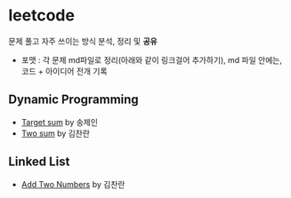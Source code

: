 # leetcode
문제 풀고 자주 쓰이는 방식 분석, 정리 및 **공유**
- 포맷 : 각 문제 md파일로 정리(아래와 같이 링크걸어 추가하기), md 파일 안에는, 코드 + 아이디어 전개 기록

## Dynamic Programming
- [Target sum](https://github.com/AI-Trolls/algorithm-with-golang/blob/master/algorithm/leetcode/targetsum.md) by 송제인
- [Two sum](https://github.com/AI-Trolls/algorithm-with-golang/blob/master/algorithm/leetcode/1_Two_Sum.go) by 김찬란

## Linked List
- [Add Two Numbers](https://github.com/AI-Trolls/algorithm-with-golang/blob/master/algorithm/leetcode/2_Add_Two_Numbers.go) by 김찬란
